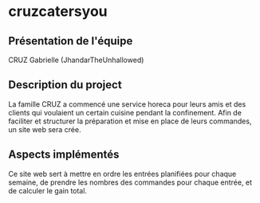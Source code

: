 # cruzcatersyou
Présentation de l'équipe
--
CRUZ Gabrielle (JhandarTheUnhallowed)

Description du project
--
La famille CRUZ a commencé une service horeca pour leurs amis 
et des clients qui voulaient un certain cuisine 
pendant la confinement. Afin de faciliter et structurer la préparation
et mise en place de leurs commandes, un site web sera crée. 

Aspects implémentés
--
Ce site web sert à mettre en ordre 
les entrées planifiées pour chaque semaine, de prendre les nombres
des commandes pour chaque entrée, et de calculer le gain total.
